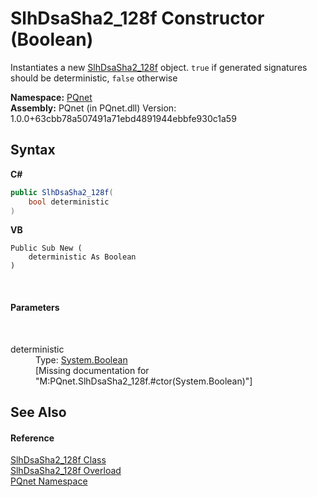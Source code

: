 # SlhDsaSha2_128f Constructor (Boolean)
 

Instantiates a new <a href="1d5dba0c-4394-5925-d18f-d32a742694de">SlhDsaSha2_128f</a> object. `true` if generated signatures should be deterministic, `false` otherwise

**Namespace:**&nbsp;<a href="fc4f881f-e121-9cf0-ed49-65bf6b5a005d">PQnet</a><br />**Assembly:**&nbsp;PQnet (in PQnet.dll) Version: 1.0.0+63cbb78a507491a71ebd4891944ebbfe930c1a59

## Syntax

**C#**<br />
``` C#
public SlhDsaSha2_128f(
	bool deterministic
)
```

**VB**<br />
``` VB
Public Sub New ( 
	deterministic As Boolean
)
```

<br />

#### Parameters
&nbsp;<dl><dt>deterministic</dt><dd>Type: <a href="https://docs.microsoft.com/dotnet/api/system.boolean" target="_blank" rel="noopener noreferrer">System.Boolean</a><br />\[Missing <param name="deterministic"/> documentation for "M:PQnet.SlhDsaSha2_128f.#ctor(System.Boolean)"\]</dd></dl>

## See Also


#### Reference
<a href="1d5dba0c-4394-5925-d18f-d32a742694de">SlhDsaSha2_128f Class</a><br /><a href="828f0ff7-86f6-b762-e4a9-9a518df46a3a">SlhDsaSha2_128f Overload</a><br /><a href="fc4f881f-e121-9cf0-ed49-65bf6b5a005d">PQnet Namespace</a><br />